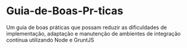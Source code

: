 # Guia-de-Boas-Pr-ticas
Um guia de boas práticas que possam reduzir as dificuldades de implementação, adaptação e manutenção de ambientes de integração contínua utilizando Node e GruntJS
